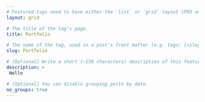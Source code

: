 ```yaml
---
# Featured tags need to have either the `list` or `grid` layout (PRO only).
layout: grid

# The title of the tag's page.
title: Portfolio

# The name of the tag, used in a post's front matter (e.g. tags: [<slug>]).
slug: Portfolio

# (Optional) Write a short (~150 characters) description of this featured tag.
description: >
 Hello

# (Optional) You can disable grouping posts by date.
no_groups: true
---
```

